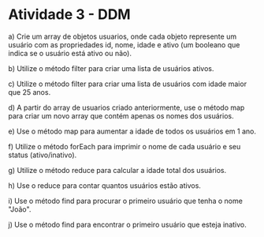 # Atividade 3 - DDM 

a) Crie um array de objetos usuarios, onde cada objeto represente um usuário com as
propriedades id, nome, idade e ativo (um booleano que indica se o usuário está ativo ou
não).

b) Utilize o método filter para criar uma lista de usuários ativos.

c) Utilize o método filter para criar uma lista de usuários com idade maior que 25 anos.

d) A partir do array de usuarios criado anteriormente, use o método map para criar um novo
array que contém apenas os nomes dos usuários.

e) Use o método map para aumentar a idade de todos os usuários em 1 ano.

f) Utilize o método forEach para imprimir o nome de cada usuário e seu status
(ativo/inativo).

g) Utilize o método reduce para calcular a idade total dos usuários.

h) Use o reduce para contar quantos usuários estão ativos.

i) Use o método find para procurar o primeiro usuário que tenha o nome "João".

j) Use o método find para encontrar o primeiro usuário que esteja inativo.